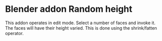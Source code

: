 # Blender addon Random height

This addon operates in edit mode. Select a number of faces and invoke it. The faces will have their height varied. This is done using the shrink/fatten operator. 
